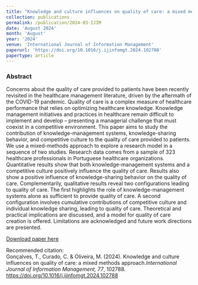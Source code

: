 ```yaml
---
title: "Knowledge and culture influences on quality of care: a mixed methods approach"
collection: publications
permalink: /publication/2024-03-IJIM
date: 'August 2024'
month: 'August'
year: '2024' 
venue: 'International Journal of Information Management'
paperurl: 'https://doi.org/10.1016/j.ijinfomgt.2024.102788'
papertype: article
---
```

### Abstract
Concerns about the quality of care provided to patients have been recently revisited in the healthcare management literature, driven by the aftermath of the COVID-19 pandemic. Quality of care is a complex measure of healthcare performance that relies on optimizing healthcare knowledge. Knowledge management initiatives and practices in healthcare remain difficult to implement and develop – presenting a managerial challenge that must coexist in a competitive environment. This paper aims to study the contribution of knowledge-management systems, knowledge-sharing behavior, and competitive culture to the quality of care provided to patients. We use a mixed-methods approach to explore a research model in a sequence of two studies. Research data comes from a sample of 323 healthcare professionals in Portuguese healthcare organizations. Quantitative results show that both knowledge-management systems and a competitive culture positively influence the quality of care. Results also show a positive influence of knowledge-sharing behavior on the quality of care. Complementarily, qualitative results reveal two configurations leading to quality of care. The first highlights the role of knowledge-management systems alone as sufficient to provide quality of care. A second configuration involves cumulative contributions of competitive culture and individual knowledge sharing, leading to quality of care. Theoretical and practical implications are discussed, and a model for quality of care creation is offered. Limitations are acknowledged and future work directions are presented.

[Download paper here](https://doi.org/10.1016/j.ijinfomgt.2024.102788)

Recommended citation:<br>
Gonçalves, T., Curado, C. & Oliveira, M. (2024). Knowledge and culture influences on quality of care: a mixed methods approach.<em>International Journal of Information Management, 77</em>, 102788. https://doi.org/10.1016/j.ijinfomgt.2024.102788